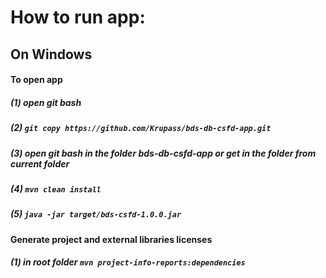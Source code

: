 # How to run app:
## On Windows
#### To open app
##### (1) open git bash
##### (2) `git copy https://github.com/Krupass/bds-db-csfd-app.git`
##### (3) open git bash in the folder bds-db-csfd-app or get in the folder from current folder
##### (4) `mvn clean install`
##### (5) `java -jar target/bds-csfd-1.0.0.jar`
#### Generate project and external libraries licenses
##### (1) in root folder `mvn project-info-reports:dependencies`
